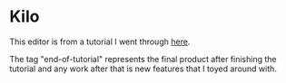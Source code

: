 # Kilo

This editor is from a tutorial I went through [here](http://viewsourcecode.org/snaptoken/kilo/index.html).

The tag "end-of-tutorial" represents the final product after finishing the tutorial
and any work after that is new features that I toyed around with.